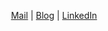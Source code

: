 <p align="center">
  <a href="mailto:22kimhynu5u@gmail.com">Mail</a> | <a href="https://blog.kimhyun5u.com">Blog</a> | <a href="https://www.linkedin.com/in/hyunsu-kim-002bb71b5/">LinkedIn</a>
</p>
